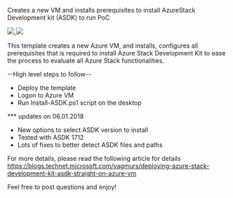 Creates a new VM and installs prerequisites to install AzureStack Development kit (ASDK) to run PoC

<a href="https://portal.azure.com/#create/Microsoft.Template/uri/https%3A%2F%2Fraw.githubusercontent.com%2FMakerHe%2FAzureStack-VM-PoC%2Fmaster%2Fazuredeploy.json" target="_blank">
    <img src="https://azuredeploy.net/deploybutton.png"/>
</a>

<a href="http://armviz.io/#/?load=https%3A%2F%2Fraw.githubusercontent.com%2FMakerHe%2FAzureStack-VM-PoC%2Fmaster%2Fazuredeploy.json" target="_blank">
    <img src="https://raw.githubusercontent.com/shenglol/arm-visualizer/master/src/visualizebutton.png"/>
</a>

This template creates a new Azure VM, and installs, configures all prerequisites that is required to install Azure Stack Development Kit to ease the process to evaluate all Azure Stack functionalities. 

 --High level steps to follow--
  - Deploy the template
  - Logon to Azure VM
  - Run Install-ASDK.ps1 script on the desktop

*** updates on 06.01.2018
 - New options to select ASDK version to install
 - Tested with ASDK 1712
 - Lots of fixes to better detect ASDK files and paths

For more details, please read the following article for details
https://blogs.technet.microsoft.com/yagmurs/deploying-azure-stack-development-kit-asdk-straight-on-azure-vm

Feel free to post questions and enjoy!